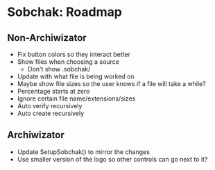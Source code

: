 ﻿# Sobchak: Roadmap

## Non-Archiwizator
* Fix button colors so they interact better
* Show files when choosing a source
    * Don't show .sobchak/
* Update with what file is being worked on
* Maybe show file sizes so the user knows if a file will take a while?
* Percentage starts at zero
* Ignore certain file name/extensions/sizes
* Auto verify recursively
* Auto create recursively


## Archiwizator
* Update SetupSobchak() to mirror the changes
* Use smaller version of the logo so other controls can go next to it?